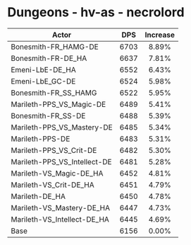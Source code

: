 # Dungeons - hv-as - necrolord
| Actor | DPS | Increase |
|---|:---:|:---:|
|Bonesmith-FR_HAMG-DE|6703|8.89%|
|Bonesmith-FR-DE_HA|6637|7.81%|
|Emeni-LbE-DE_HA|6552|6.43%|
|Emeni-LbE_GC-DE|6524|5.98%|
|Bonesmith-FR_SS_HAMG|6522|5.95%|
|Marileth-PPS_VS_Magic-DE|6489|5.41%|
|Bonesmith-FR_SS-DE|6488|5.39%|
|Marileth-PPS_VS_Mastery-DE|6485|5.34%|
|Marileth-PPS-DE|6483|5.31%|
|Marileth-PPS_VS_Crit-DE|6482|5.30%|
|Marileth-PPS_VS_Intellect-DE|6481|5.28%|
|Marileth-VS_Magic-DE_HA|6452|4.81%|
|Marileth-VS_Crit-DE_HA|6451|4.79%|
|Marileth-DE_HA|6450|4.78%|
|Marileth-VS_Mastery-DE_HA|6447|4.73%|
|Marileth-VS_Intellect-DE_HA|6445|4.69%|
|Base|6156|0.00%|
